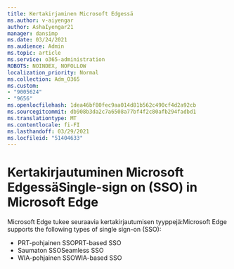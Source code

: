 ```yaml
---
title: Kertakirjaminen Microsoft Edgessä
ms.author: v-aiyengar
author: AshaIyengar21
manager: dansimp
ms.date: 03/24/2021
ms.audience: Admin
ms.topic: article
ms.service: o365-administration
ROBOTS: NOINDEX, NOFOLLOW
localization_priority: Normal
ms.collection: Adm_O365
ms.custom:
- "9005624"
- "9656"
ms.openlocfilehash: 1dea46bf80fec9aa014d81b562c490cf4d2a92cb
ms.sourcegitcommit: db908b3da2c7a6508a77bf4f2c80afb294fadbd1
ms.translationtype: MT
ms.contentlocale: fi-FI
ms.lasthandoff: 03/29/2021
ms.locfileid: "51404633"
---
```

# <a name="single-sign-on-sso-in-microsoft-edge"></a><span data-ttu-id="46df1-102">Kertakirjautuminen Microsoft Edgessä</span><span class="sxs-lookup"><span data-stu-id="46df1-102">Single-sign on (SSO) in Microsoft Edge</span></span>

<span data-ttu-id="46df1-103">Microsoft Edge tukee seuraavia kertakirjautumisen tyyppejä:</span><span class="sxs-lookup"><span data-stu-id="46df1-103">Microsoft Edge supports the following types of single sign-on (SSO):</span></span>
- <span data-ttu-id="46df1-104">PRT-pohjainen SSO</span><span class="sxs-lookup"><span data-stu-id="46df1-104">PRT-based SSO</span></span>
- <span data-ttu-id="46df1-105">Saumaton SSO</span><span class="sxs-lookup"><span data-stu-id="46df1-105">Seamless SSO</span></span>
- <span data-ttu-id="46df1-106">WIA-pohjainen SSO</span><span class="sxs-lookup"><span data-stu-id="46df1-106">WIA-based SSO</span></span>
